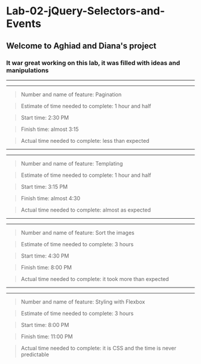 # Lab-02-jQuery-Selectors-and-Events

## Welcome to Aghiad and Diana's project 

### It war great working on this lab, it was filled with ideas and manipulations 
<hr>
<hr> 

> Number and name of feature: Pagination 

> Estimate of time needed to complete: 1 hour and half

> Start time: 2:30 PM

> Finish time: almost 3:15

> Actual time needed to complete: less than expected

<hr>
<hr> 

> Number and name of feature: Templating 

> Estimate of time needed to complete: 1 hour and half

> Start time: 3:15 PM

> Finish time: almost 4:30

> Actual time needed to complete: almost as  expected

<hr>
<hr> 

> Number and name of feature: Sort the images

> Estimate of time needed to complete: 3 hours

> Start time: 4:30 PM

> Finish time: 8:00 PM

> Actual time needed to complete: it took more than  expected

<hr>
<hr> 

> Number and name of feature: Styling with Flexbox

> Estimate of time needed to complete: 3 hours

> Start time: 8:00 PM

> Finish time: 11:00 PM

> Actual time needed to complete: it is CSS and the time is never predictable 
